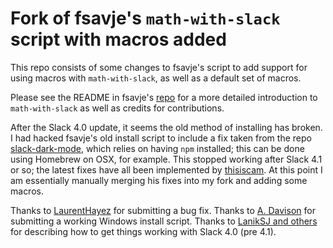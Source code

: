 # Fork of fsavje's `math-with-slack` script with macros added

This repo consists of some changes to fsavje's script to add
support for using macros with `math-with-slack`, as well as a
default set of macros.

Please see the README in fsavje's [repo](https://github.com/fsavje/math-with-slack)
for a more detailed introduction to `math-with-slack` as
well as credits for contributions.

After the Slack 4.0 update, it seems the old method of installing has broken. I
had hacked fsavje's old install script to include a fix taken from the repo
[slack-dark-mode](https://github.com/LanikSJ/slack-dark-mode), which relies on
having `npm` installed; this can be done using Homebrew on OSX, for
example. This stopped working after Slack 4.1 or so; the latest fixes have all
been implemented by [thisiscam](https://github.com/thisiscam). At this point I
am essentially manually merging his fixes into my fork and adding some macros.

Thanks to [LaurentHayez](https://github.com/LaurentHayez) for
submitting a bug fix. Thanks to [A.
Davison](https://github.com/aday651) for submitting a working
Windows install script. Thanks to [LanikSJ and
others](https://github.com/LanikSJ/slack-dark-mode/issues/80) for describing
how to get things working with Slack 4.0 (pre 4.1).

